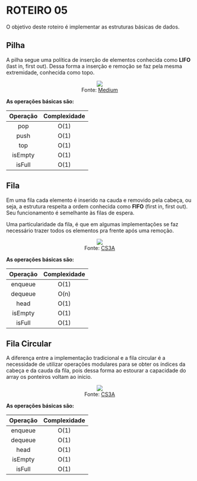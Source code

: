 # ROTEIRO 05

O objetivo deste roteiro é implementar as estruturas básicas de dados.

## Pilha

A pilha segue uma política de inserção de elementos conhecida como **LIFO** (last in, first out). Dessa forma a inserção e remoção se faz pela mesma extremidade, conhecida como topo.

<p align="center">
    <img src="https://cdn-images-1.medium.com/max/800/1*kkK3EZNOzBsuwkDNvSVR9g.gif"/><br/>
    Fonte: <a href="https://medium.com/dev-blogs/ds-with-js-stack-queue-d91fc8cea7a3">Medium</a>
</p>


**As operações básicas são:**

| Operação | Complexidade |
| :------: | :----------: |
|   pop    |     O(1)     |
|   push   |     O(1)     |
|   top    |     O(1)     |
|  isEmpty |     O(1)     |
|  isFull  |     O(1)     |

## Fila

Em uma fila cada elemento é inserido na cauda e removido pela cabeça, ou seja, a estrutura respeita a ordem conhecida como **FIFO** (first in, first out). Seu funcionamento é semelhante às filas de espera.

Uma particularidade da fila, é que em algumas implementações se faz necessário trazer todos os elementos pra frente após uma remoção.

<p align="center">
    <img src="http://daltonschool.github.io/CS3A/assets/queue-animation.gif"/><br/>
    Fonte: <a href="http://daltonschool.github.io/CS3A/collections/">CS3A</a>
</p>


**As operações básicas são:**

| Operação | Complexidade |
| :------: | :----------: |
|  enqueue |     O(1)     |
|  dequeue |     O(n)     |
|  head    |     O(1)     |
|  isEmpty |     O(1)     |
|  isFull  |     O(1)     |


## Fila Circular

A diferença entre a implementação tradicional e a fila circular é a necessidade de utilizar operações modulares para se obter os índices da cabeça e da cauda da fila, pois dessa forma ao estourar a capacidade do array os ponteiros voltam ao inicio.
  

<p align="center">
    <img src="http://daltonschool.github.io/CS3A/assets/queuearray-animation.gif"/><br/>
    Fonte: <a href="http://daltonschool.github.io/CS3A/collections/">CS3A</a>
</p>

**As operações básicas são:**

| Operação | Complexidade |
| :------: | :----------: |
|  enqueue |     O(1)     |
|  dequeue |     O(1)     |
|  head    |     O(1)     |
|  isEmpty |     O(1)     |
|  isFull  |     O(1)     |